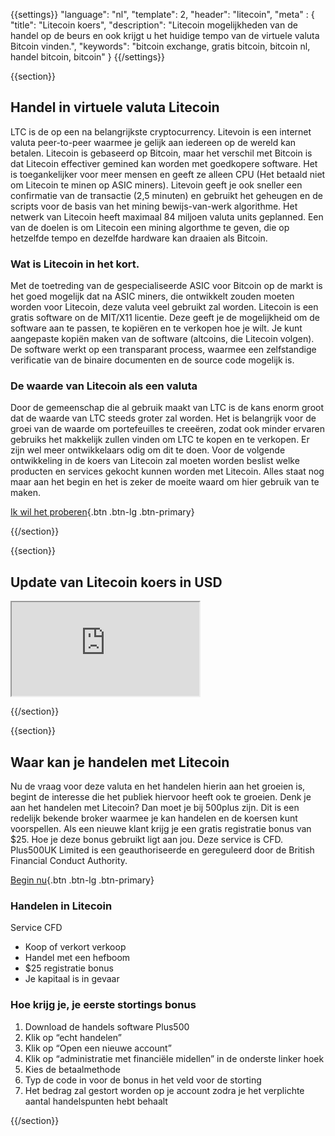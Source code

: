 {{settings}}
  "language": "nl",
  "template": 2,
  "header": "litecoin",
  "meta" : {
    "title": "Litecoin koers",
    "description": "Litecoin mogelijkheden van de handel op de beurs en ook krijgt u het huidige tempo van de virtuele valuta Bitcoin vinden.",
    "keywords": "bitcoin exchange, gratis bitcoin, bitcoin nl, handel bitcoin, bitcoin"
  }
{{/settings}}

{{section}}

## Handel in virtuele valuta Litecoin 

LTC is de op een na belangrijkste cryptocurrency. Litevoin is een internet valuta peer-to-peer waarmee je gelijk aan iedereen op de wereld kan betalen. Litecoin is gebaseerd op Bitcoin, maar het verschil met Bitcoin is dat Litecoin effectiver gemined kan worden met goedkopere software. Het is toegankelijker voor meer mensen en geeft ze alleen CPU (Het betaald niet om Litecoin te minen op ASIC miners). Litevoin geeft je ook sneller een confirmatie van de transactie (2,5 minuten) en gebruikt het geheugen en de scripts voor de basis van het mining bewijs-van-werk algorithme. Het netwerk van Litecoin heeft maximaal 84 miljoen valuta units geplanned. Een van de doelen is om Litecoin een mining algorthme te geven, die op hetzelfde tempo en dezelfde hardware kan draaien als Bitcoin.

### Wat is Litecoin in het kort.

Met de toetreding van de gespecialiseerde ASIC voor Bitcoin op de markt is het goed mogelijk dat na ASIC miners, die ontwikkelt zouden moeten worden voor Litecoin, deze valuta veel gebruikt zal worden. Litecoin is een gratis software on de MIT/X11 licentie. Deze geeft je de mogelijkheid om de software aan te passen, te kopiëren en te verkopen hoe je wilt. Je kunt aangepaste kopiën maken van de software (altcoins, die Litecoin volgen). De software werkt op een transparant process, waarmee een zelfstandige verificatie van de binaire documenten en de source code mogelijk is. 

### De waarde van Litecoin als een valuta 

Door de gemeenschap die al gebruik maakt van LTC is de kans enorm groot dat de waarde van LTC steeds groter zal worden. Het is belangrijk voor de groei van de waarde om portefeuilles te creeëren, zodat ook minder ervaren gebruiks het makkelijk zullen vinden om LTC te kopen en te verkopen. Er zijn wel meer ontwikkelaars odig om dit te doen. Voor de volgende ontwikkeling in de koers van Litecoin zal moeten worden beslist welke producten en services gekocht kunnen worden met Litecoin. Alles staat nog maar aan het begin en het is zeker de moeite waard om hier gebruik van te maken. 

[Ik wil het proberen](http://www.plus500.com/nl/StartTrading.aspx?id=66349&pl=2){.btn .btn-lg .btn-primary}

{{/section}}

{{section}}

## Update van Litecoin koers in USD

<div class="container kurz">
<a href="http://www.plus500.com/nl/StartTrading.aspx?id=66349&tags=Bitcoin&pl=2"></a>
<a href="http://www.plus500.com/nl/StartTrading.aspx?id=66349&tags=Bitcoin&pl=2"></a>
<iframe src="http://marketools.plus500.com/Widgets/InstrumentChartContainer?hl=nl&cty=NL&id=66349&tags=widg+chart+litecoin&pl=2&instSymb=LTCUSD"></iframe>
</div>

{{/section}}

{{section}}

## Waar kan je handelen met Litecoin 

Nu de vraag voor deze valuta en het handelen hierin aan het groeien is, begint de interesse die het publiek hiervoor heeft ook te groeien. Denk je aan het handelen met Litecoin? Dan moet je bij 500plus zijn. Dit is een redelijk bekende broker waarmee je kan handelen en de koersen kunt voorspellen. Als een nieuwe klant krijg je een gratis registratie bonus van $25. Hoe je deze bonus gebruikt ligt aan jou. Deze service is CFD. Plus500UK Limited is een geauthoriseerde en gereguleerd door de British Financial Conduct Authority. 

[Begin nu](http://www.plus500.com/nl/StartTrading.aspx?id=66349&pl=2){.btn .btn-lg .btn-primary}

### Handelen in Litecoin
Service CFD

 * Koop of verkort verkoop 
 * Handel met een hefboom 
 * $25 registratie bonus 
 * Je kapitaal is in gevaar 

### Hoe krijg je, je eerste stortings bonus

 1. Download de handels software Plus500
 2. Klik op “echt handelen”
 3. Klik op “Open een nieuwe account”
 4. Klik op “administratie met financiële midellen” in de onderste linker hoek
 5. Kies de betaalmethode
 6. Typ de code in voor de bonus in het veld voor de storting 
 7. Het bedrag zal gestort worden op je account zodra je het verplichte aantal handelspunten hebt behaalt

{{/section}}